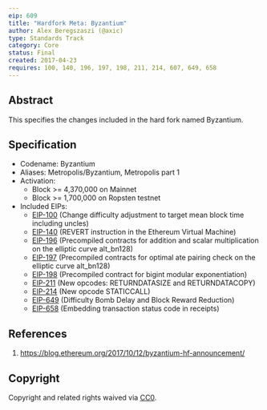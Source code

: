 ```yaml
---
eip: 609
title: "Hardfork Meta: Byzantium"
author: Alex Beregszaszi (@axic)
type: Standards Track
category: Core
status: Final
created: 2017-04-23
requires: 100, 140, 196, 197, 198, 211, 214, 607, 649, 658
---
```


## Abstract

This specifies the changes included in the hard fork named Byzantium.

## Specification

- Codename: Byzantium
- Aliases: Metropolis/Byzantium, Metropolis part 1
- Activation:
  - Block >= 4,370,000 on Mainnet
  - Block >= 1,700,000 on Ropsten testnet
- Included EIPs:
  - [EIP-100](https://eips.fyi/100) (Change difficulty adjustment to target mean block time including uncles)
  - [EIP-140](https://eips.fyi/140) (REVERT instruction in the Ethereum Virtual Machine)
  - [EIP-196](https://eips.fyi/196) (Precompiled contracts for addition and scalar multiplication on the elliptic curve alt_bn128)
  - [EIP-197](https://eips.fyi/197) (Precompiled contracts for optimal ate pairing check on the elliptic curve alt_bn128)
  - [EIP-198](https://eips.fyi/198) (Precompiled contract for bigint modular exponentiation)
  - [EIP-211](https://eips.fyi/211) (New opcodes: RETURNDATASIZE and RETURNDATACOPY)
  - [EIP-214](https://eips.fyi/214) (New opcode STATICCALL)
  - [EIP-649](https://eips.fyi/649) (Difficulty Bomb Delay and Block Reward Reduction)
  - [EIP-658](https://eips.fyi/658) (Embedding transaction status code in receipts)

## References

1. https://blog.ethereum.org/2017/10/12/byzantium-hf-announcement/

## Copyright

Copyright and related rights waived via [CC0](/LICENSE.md).
